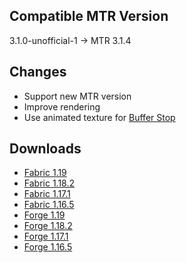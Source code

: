 ## Compatible MTR Version
3.1.0-unofficial-1 -> MTR 3.1.4

## Changes

* Support new MTR version
* Improve rendering
* Use animated texture for [Buffer Stop](../blocks/buffer_stop.md)

## Downloads
- [Fabric 1.19](https://joban.org/JCM/1.1.3/Joban-Client-Mod-fabric-1.19-1.1.3.jar)
- [Fabric 1.18.2](https://joban.org/JCM/1.1.3/Joban-Client-Mod-fabric-1.18.2-1.1.3.jar)
- [Fabric 1.17.1](https://joban.org/JCM/1.1.3/Joban-Client-Mod-fabric-1.17.1-1.1.3.jar)
- [Fabric 1.16.5](https://joban.org/JCM/1.1.3/Joban-Client-Mod-fabric-1.16.5-1.1.3.jar)
- [Forge 1.19](https://joban.org/JCM/1.1.3/Joban-Client-Mod-forge-1.19.2-1.1.3.jar)
- [Forge 1.18.2](https://joban.org/JCM/1.1.3/Joban-Client-Mod-forge-1.18.2-1.1.3.jar)
- [Forge 1.17.1](https://joban.org/JCM/1.1.3/Joban-Client-Mod-forge-1.17.1-1.1.3.jar)
- [Forge 1.16.5](https://joban.org/JCM/1.1.3/Joban-Client-Mod-forge-1.16.5-1.1.3.jar)